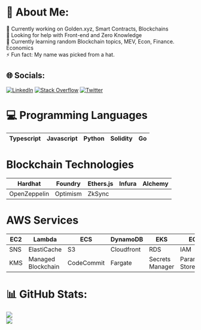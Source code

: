 # 💫 About Me: 
🔭 Currently working on Golden.xyz, Smart Contracts,
Blockchains<br />🤝 Looking for help with Front-end and Zero Knowledge<br />🌱
Currently learning random Blockchain topics, MEV, Econ, Finance.
Economics<br />⚡ Fun fact: My name was picked from a hat. 
## 🌐 Socials:
[![LinkedIn](https://img.shields.io/badge/LinkedIn-%230077B5.svg?logo=linkedin&logoColor=white)](https://linkedin.com/in/arsen-akishev)
[![Stack
Overflow](https://img.shields.io/badge/-Stackoverflow-FE7A16?logo=stack-overflow&logoColor=white)](https://stackoverflow.com/users/8210402)
[![Twitter](https://img.shields.io/badge/Twitter-%231DA1F2.svg?logo=Twitter&logoColor=white)](https://twitter.com/0xArsen)
# 💻 Programming Languages
| Typescript | Javascript | Python | Solidity | Go |
| ---------- | ---------- | ------ | -------- | -- |
# Blockchain Technologies
| Hardhat | Foundry | Ethers.js | Infura | Alchemy | 
| ------- | ------- | --------- | ------ | ------- | 
| OpenZeppelin | Optimism | ZkSync | 
# AWS Services
| EC2 | Lambda | ECS | DynamoDB | EKS | ECR | SQS | 
| -------- | ------ | --- | --- | --- | --- | --- |
| SNS | ElastiCache | S3 | Cloudfront | RDS | IAM | EFS | Cloudwatch | Route 53 |
| KMS | Managed Blockchain | CodeCommit | Fargate | Secrets Manager | Parameter Store |
# 📊 GitHub Stats:
![](https://github-readme-stats.vercel.app/api?username=0xArsen&theme=dark&hide=stars&hide_border=false&include_all_commits=true&count_private=true)<br />
![](https://github-readme-streak-stats.herokuapp.com/?user=0xArsen&theme=dark&hide_border=false)<br />
